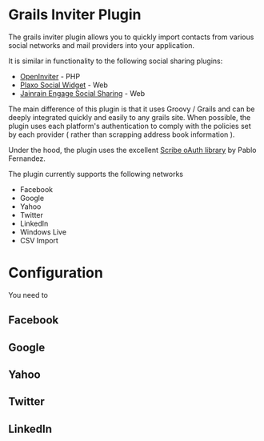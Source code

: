 Grails Inviter Plugin
=====================

The grails inviter plugin allows you to quickly import contacts from various social networks and mail providers into your application. 

It is similar in functionality to the following social sharing plugins:
* [OpenInviter](http://openinviter.com/) - PHP 
* [Plaxo Social Widget](http://www.plaxo.com/api/widget) - Web  
* [Jainrain Engage Social Sharing](http://www.janrain.com/products/engage/social-sharing) - Web 

The main difference of this plugin is that it uses Groovy / Grails and can be deeply integrated quickly and easily to any grails site. When possible, the plugin uses each platform's authentication to comply with the policies set by each provider ( rather than scrapping address book information ). 

Under the hood, the plugin uses the excellent [Scribe oAuth library](https://github.com/fernandezpablo85/scribe-java) by Pablo Fernandez.

The plugin currently supports the following networks
* Facebook
* Google
* Yahoo
* Twitter
* LinkedIn
* Windows Live
* CSV Import

Configuration
=============

You need to 

Facebook
--------

Google
------

Yahoo
-----

Twitter
-------

LinkedIn
--------
